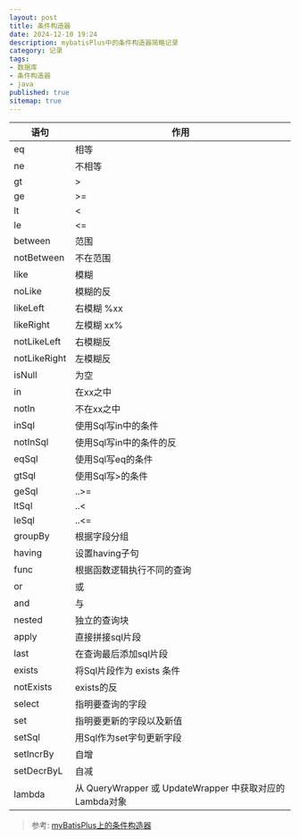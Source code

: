 ```yaml
---
layout: post
title: 条件构造器
date: 2024-12-10 19:24
description: mybatisPlus中的条件构造器简略记录
category: 记录
tags:
- 数据库
- 条件构造器
- java
published: true
sitemap: true
---
```


|语句|作用|
|---|---|
|eq| 相等
|ne| 不相等
|gt| >
|ge| >=
|lt| <
|le| <=
|between| 范围
|notBetween| 不在范围
|like| 模糊
|noLike| 模糊的反
|likeLeft| 右模糊  %xx
|likeRight| 左模糊 xx%
|notLikeLeft| 右模糊反
|notLikeRight| 左模糊反
|isNull| 为空
|in| 在xx之中
|notIn| 不在xx之中
|inSql| 使用Sql写in中的条件
|notInSql| 使用Sql写in中的条件的反
|eqSql| 使用Sql写eq的条件
|gtSql| 使用Sql写>的条件
|geSql| ..>=
|ltSql| ..<
|leSql| ..<=
|groupBy| 根据字段分组
|having| 设置having子句
|func| 根据函数逻辑执行不同的查询
|or| 或
|and| 与
|nested| 独立的查询块
|apply| 直接拼接sql片段
|last| 在查询最后添加sql片段
|exists| 将Sql片段作为 exists 条件
|notExists| exists的反
|select| 指明要查询的字段
|set| 指明要更新的字段以及新值
|setSql| 用Sql作为set字句更新字段
|setIncrBy| 自增
|setDecrByL| 自减
|lambda| 从 QueryWrapper 或 UpdateWrapper 中获取对应的 Lambda对象

> 参考: [myBatisPlus上的条件构造器](https://baomidou.com/guides/wrapper/#setsql)